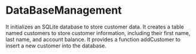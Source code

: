 # DataBaseManagement
It initializes an SQLite database to store customer data. It creates a table named customers to store customer information, including their first name, last name, and account balance. It provides a function addCustomer to insert a new customer into the database.
